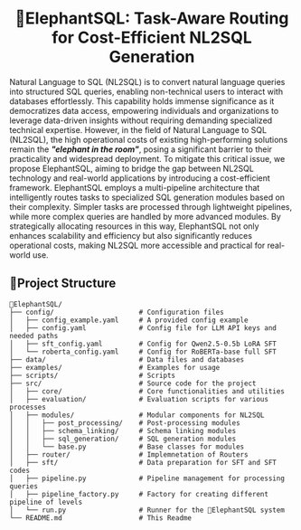 <h1 align="center">🐘ElephantSQL: Task-Aware Routing for Cost-Efficient NL2SQL Generation</h1>

Natural Language to SQL (NL2SQL) is to convert natural language queries into structured SQL queries, enabling non-technical users to interact with databases effortlessly. This capability holds immense significance as it democratizes data access, empowering individuals and organizations to leverage data-driven insights without requiring demanding specialized technical expertise. However, in the field of Natural Language to SQL (NL2SQL), the high operational costs of existing high-performing solutions remain the ***"elephant in the room"***, posing a significant barrier to their practicality and widespread deployment. To mitigate this critical issue, we propose ElephantSQL, aiming to bridge the gap between NL2SQL technology and real-world applications by introducing a cost-efficient framework. ElephantSQL employs a multi-pipeline architecture that intelligently routes tasks to specialized SQL generation modules based on their complexity. Simpler tasks are processed through lightweight pipelines, while more complex queries are handled by more advanced modules. By strategically allocating resources in this way, ElephantSQL not only enhances scalability and efficiency but also significantly reduces operational costs, making NL2SQL more accessible and practical for real-world use.

## 📂Project Structure

```
🐘ElephantSQL/
├── config/                     # Configuration files
│   ├── config_example.yaml     # A provided config example
│   ├── config.yaml             # Config file for LLM API keys and needed paths
│   ├── sft_config.yaml         # Config for Qwen2.5-0.5b LoRA SFT
│   └── roberta_config.yaml     # Config for RoBERTa-base full SFT
├── data/                       # Data files and databases
├── examples/                   # Examples for usage
├── scripts/                    # Scripts
├── src/                        # Source code for the project
│   ├── core/                   # Core functionalities and utilities
│   ├── evaluation/             # Evaluation scripts for various processes
│   ├── modules/                # Modular components for NL2SQL
│   │   ├── post_processing/    # Post-processing modules
│   │   ├── schema_linking/     # Schema linking modules
│   │   ├── sql_generation/     # SQL generation modules
│   │   └── base.py             # Base classes for modules
│   ├── router/                 # Implemnetation of Routers
│   ├── sft/                   	# Data preparation for SFT and SFT codes
│   ├── pipeline.py             # Pipeline management for processing queries
│   ├── pipeline_factory.py     # Factory for creating different pipeline of levels
│   └── run.py                  # Runner for the 🐘ElephantSQL system
└── README.md                   # This Readme
```

